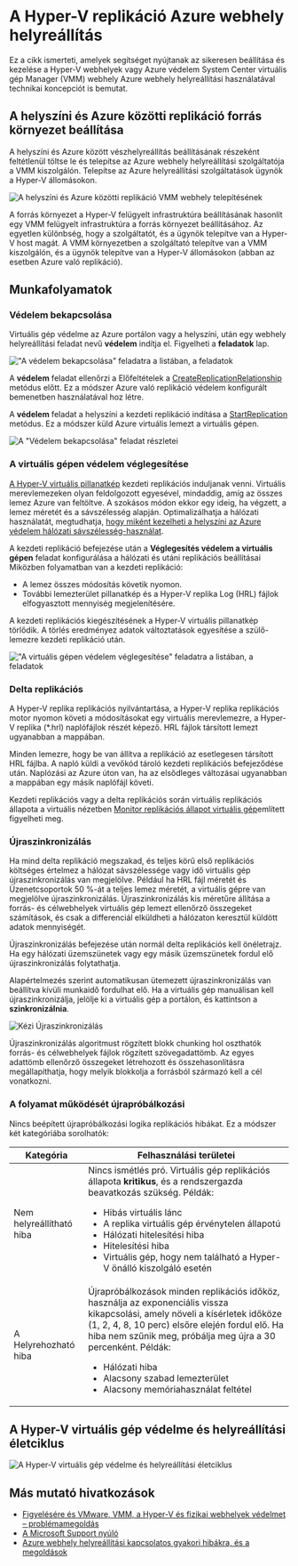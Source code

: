 <properties
    pageTitle="A Hyper-V replikációs az Azure-webhely helyreállításhoz |} Microsoft Azure"
    description="Ez a cikk használatával, amelyek segítségével sikeresen technikai fogalmak telepítése, beállítása és kezelése Azure webhely helyreállítási megértéséhez."
    services="site-recovery"
    documentationCenter=""
    authors="Rajani-Janaki-Ram"
    manager="mkjain"
    editor=""/>

<tags
    ms.service="site-recovery"
    ms.devlang="na"
    ms.topic="article"
    ms.tgt_pltfrm="na"
    ms.workload="storage-backup-recovery"
    ms.date="09/12/2016"
    ms.author="rajanaki"/>  


# <a name="hyper-v-replication-with-azure-site-recovery"></a>A Hyper-V replikáció Azure webhely helyreállítás

Ez a cikk ismerteti, amelyek segítséget nyújtanak az sikeresen beállítása és kezelése a Hyper-V webhelyek vagy Azure védelem System Center virtuális gép Manager (VMM) webhely Azure webhely helyreállítási használatával technikai koncepciót is bemutat.

## <a name="setting-up-the-source-environment-for-replication-between-on-premises-and-azure"></a>A helyszíni és Azure közötti replikáció forrás környezet beállítása

A helyszíni és Azure között vészhelyreállítás beállításának részeként feltétlenül töltse le és telepítse az Azure webhely helyreállítási szolgáltatója a VMM kiszolgálón. Telepítse az Azure helyreállítási szolgáltatások ügynök a Hyper-V állomásokon.

![A helyszíni és Azure közötti replikáció VMM webhely telepítésének](media/site-recovery-understanding-site-to-azure-protection/image00.png)

A forrás környezet a Hyper-V felügyelt infrastruktúra beállításának hasonlít egy VMM felügyelt infrastruktúra a forrás környezet beállításához. Az egyetlen különbség, hogy a szolgáltatót, és a ügynök telepítve van a Hyper-V host magát. A VMM környezetben a szolgáltató telepítve van a VMM kiszolgálón, és a ügynök telepítve van a Hyper-V állomásokon (abban az esetben Azure való replikáció).

## <a name="workflows"></a>Munkafolyamatok

### <a name="enable-protection"></a>Védelem bekapcsolása
Virtuális gép védelme az Azure portálon vagy a helyszíni, után egy webhely helyreállítási feladat nevű **védelem** indítja el. Figyelheti a **feladatok** lap.

!["A védelem bekapcsolása" feladatra a listában, a feladatok](media/site-recovery-understanding-site-to-azure-protection/image001.PNG)

A **védelem** feladat ellenőrzi a Előfeltételek a [CreateReplicationRelationship](https://msdn.microsoft.com/library/hh850036.aspx) metódus előtt. Ez a módszer Azure való replikáció védelem konfigurált bemenetben használatával hoz létre.

A **védelem** feladat a helyszíni a kezdeti replikáció indítása a [StartReplication](https://msdn.microsoft.com/library/hh850303.aspx) metódus. Ez a módszer küld Azure virtuális lemezt a virtuális gépen.

![A "Védelem bekapcsolása" feladat részletei](media/site-recovery-understanding-site-to-azure-protection/IMAGE002.PNG)

### <a name="finalize-protection-on-the-virtual-machine"></a>A virtuális gépen védelem véglegesítése
[A Hyper-V virtuális pillanatkép](https://technet.microsoft.com/library/dd560637.aspx) kezdeti replikációs induljanak venni. Virtuális merevlemezeken olyan feldolgozott egyesével, mindaddig, amíg az összes lemez Azure van feltöltve. A szokásos módon ekkor egy ideig, ha végzett, a lemez méretét és a sávszélesség alapján. Optimalizálhatja a hálózati használatát, megtudhatja, [hogy miként kezelheti a helyszíni az Azure védelem hálózati sávszélesség-használat](https://support.microsoft.com/kb/3056159).

A kezdeti replikáció befejezése után a **Véglegesítés védelem a virtuális gépen** feladat konfigurálása a hálózati és utáni replikációs beállításai Miközben folyamatban van a kezdeti replikáció:

- A lemez összes módosítás követik nyomon. 
- További lemezterület pillanatkép és a Hyper-V replika Log (HRL) fájlok elfogyasztott mennyiség megjelenítésére.

A kezdeti replikációs kiegészítésének a Hyper-V virtuális pillanatkép törlődik. A törlés eredményez adatok változtatások egyesítése a szülő-lemezre kezdeti replikáció után.

!["A virtuális gépen védelem véglegesítése" feladatra a listában, a feladatok](media/site-recovery-understanding-site-to-azure-protection/image03.png)

### <a name="delta-replication"></a>Delta replikációs
A Hyper-V replika replikációs nyilvántartása, a Hyper-V replika replikációs motor nyomon követi a módosításokat egy virtuális merevlemezre, a Hyper-V replika (*.hrl) naplófájlok részét képező. HRL fájlok társított lemezt ugyanabban a mappában.

Minden lemezre, hogy be van állítva a replikáció az esetlegesen társított HRL fájlba. A napló küldi a vevőkód tároló kezdeti replikációs befejeződése után. Naplózási az Azure úton van, ha az elsődleges változásai ugyanabban a mappában egy másik naplófájl követi.

Kezdeti replikációs vagy a delta replikációs során virtuális replikációs állapota a virtuális nézetben [Monitor replikációs állapot virtuális gép](./site-recovery-monitoring-and-troubleshooting.md#monitor-replication-health-for-virtual-machine)említett figyelheti meg.  

### <a name="resynchronization"></a>Újraszinkronizálás
Ha mind delta replikáció megszakad, és teljes körű első replikációs költséges értelmez a hálózat sávszélessége vagy idő virtuális gép újraszinkronizálás van megjelölve. Például ha HRL fájl méretét és Üzenetcsoportok 50 %-át a teljes lemez méretét, a virtuális gépre van megjelölve újraszinkronizálás. Újraszinkronizálás kis méretűre állítása a forrás- és célwebhelyek virtuális gép lemezt ellenőrző összegeket számítások, és csak a differenciál elküldheti a hálózaton keresztül küldött adatok mennyiségét.

Újraszinkronizálás befejezése után normál delta replikációs kell önéletrajz. Ha egy hálózati üzemszünetek vagy egy másik üzemszünetek fordul elő újraszinkronizálás folytathatja.

Alapértelmezés szerint automatikusan ütemezett újraszinkronizálás van beállítva kívüli munkaidő fordulhat elő. Ha a virtuális gép manuálisan kell újraszinkronizálja, jelölje ki a virtuális gép a portálon, és kattintson a **szinkronizálnia**.

![Kézi Újraszinkronizálás](media/site-recovery-understanding-site-to-azure-protection/image04.png)

Újraszinkronizálás algoritmust rögzített blokk chunking hol oszthatók forrás- és célwebhelyek fájlok rögzített szövegadattömb. Az egyes adattömb ellenőrző összegeket létrehozott és összehasonlításra megállapíthatja, hogy melyik blokkolja a forrásból származó kell a cél vonatkozni.

### <a name="retry-logic"></a>A folyamat működését újrapróbálkozási
Nincs beépített újrapróbálkozási logika replikációs hibákat. Ez a módszer két kategóriába sorolhatók:

| Kategória                  | Felhasználási területei                                    |
|---------------------------|----------------------------------------------|
| Nem helyreállítható hiba     | Nincs ismétlés pró. Virtuális gép replikációs állapota **kritikus**, és a rendszergazda beavatkozás szükség. Példák: <ul><li>Hibás virtuális lánc</li><li>A replika virtuális gép érvénytelen állapotú</li><li>Hálózati hitelesítési hiba</li><li>Hitelesítési hiba</li><li>Virtuális gép, hogy nem található a Hyper-V önálló kiszolgáló esetén</li></ul>|
| A Helyrehozható hiba         | Újrapróbálkozások minden replikációs időköz, használja az exponenciális vissza kikapcsolási, amely növeli a kísérletek időköze (1, 2, 4, 8, 10 perc) elsőre elején fordul elő. Ha hiba nem szűnik meg, próbálja meg újra a 30 percenként. Példák: <ul><li>Hálózati hiba</li><li>Alacsony szabad lemezterület</li><li>Alacsony memóriahasználat feltétel</li></ul>|

## <a name="hyper-v-virtual-machine-protection-and-recovery-life-cycle"></a>A Hyper-V virtuális gép védelme és helyreállítási életciklus

![A Hyper-V virtuális gép védelme és helyreállítási életciklus](media/site-recovery-understanding-site-to-azure-protection/image05.png)

## <a name="other-references"></a>Más mutató hivatkozások

- [Figyelésére és VMware, VMM, a Hyper-V és fizikai webhelyek védelmet – problémamegoldás](./site-recovery-monitoring-and-troubleshooting.md)
- [A Microsoft Support nyúló](./site-recovery-monitoring-and-troubleshooting.md#reaching-out-for-microsoft-support)
- [Azure webhely helyreállítási kapcsolatos gyakori hibákra, és a megoldások](./site-recovery-monitoring-and-troubleshooting.md#common-asr-errors-and-their-resolutions)
